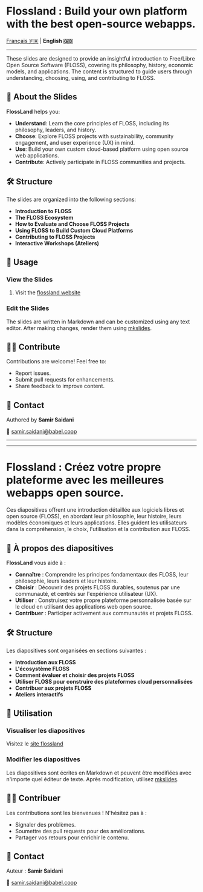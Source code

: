 # Flossland : Build your own platform with the best open-source webapps.

[Français 🇫🇷](#french) | **English 🇬🇧**

---

These slides are designed to provide an insightful introduction to Free/Libre Open Source Software (FLOSS), covering its philosophy, history, economic models, and applications. The content is structured to guide users through understanding, choosing, using, and contributing to FLOSS.

## 🚀 About the Slides

**FlossLand** helps you:
- **Understand**: Learn the core principles of FLOSS, including its philosophy, leaders, and history.
- **Choose**: Explore FLOSS projects with sustainability, community engagement, and user experience (UX) in mind.
- **Use**: Build your own custom cloud-based platform using open source web applications.
- **Contribute**: Actively participate in FLOSS communities and projects.

## 🛠 Structure
The slides are organized into the following sections:
- **Introduction to FLOSS**
- **The FLOSS Ecosystem**
- **How to Evaluate and Choose FLOSS Projects**
- **Using FLOSS to Build Custom Cloud Platforms**
- **Contributing to FLOSS Projects**
- **Interactive Workshops (Ateliers)**

## 📄 Usage

### View the Slides
1. Visit the [flossland website](samirsaidani.github.io/flossland/)

### Edit the Slides
The slides are written in Markdown and can be customized using any text editor. After making changes, render them using [mkslides](https://github.com/MartenBE/mkslides).
## 🧑‍💻 Contribute
Contributions are welcome! Feel free to:
- Report issues.
- Submit pull requests for enhancements.
- Share feedback to improve content.

## 📧 Contact
Authored by **Samir Saidani**

📩 [samir.saidani@babel.coop](mailto:samir.saidani@babel.coop)

---

<a name="french"></a>

---
# Flossland : Créez votre propre plateforme avec les meilleures webapps open source.

Ces diapositives offrent une introduction détaillée aux logiciels libres et open source (FLOSS), en abordant leur philosophie, leur histoire, leurs modèles économiques et leurs applications. Elles guident les utilisateurs dans la compréhension, le choix, l'utilisation et la contribution aux FLOSS.

## 🚀 À propos des diapositives

**FlossLand** vous aide à :
- **Connaître** : Comprendre les principes fondamentaux des FLOSS, leur philosophie, leurs leaders et leur histoire.
- **Choisir** : Découvrir des projets FLOSS durables, soutenus par une communauté, et centrés sur l'expérience utilisateur (UX).
- **Utiliser** : Construisez votre propre plateforme personnalisée basée sur le cloud en utilisant des applications web open source.
- **Contribuer** : Participer activement aux communautés et projets FLOSS.

## 🛠 Structure
Les diapositives sont organisées en sections suivantes :
- **Introduction aux FLOSS**
- **L'écosystème FLOSS**
- **Comment évaluer et choisir des projets FLOSS**
- **Utiliser FLOSS pour construire des plateformes cloud personnalisées**
- **Contribuer aux projets FLOSS**
- **Ateliers interactifs**

## 📄 Utilisation

### Visualiser les diapositives
Visitez le [site flossland](samirsaidani.github.io/flossland/)

### Modifier les diapositives
Les diapositives sont écrites en Markdown et peuvent être modifiées avec n'importe quel éditeur de texte. Après modification, utilisez [mkslides](https://github.com/MartenBE/mkslides).

## 🧑‍💻 Contribuer
Les contributions sont les bienvenues ! N'hésitez pas à :
- Signaler des problèmes.
- Soumettre des pull requests pour des améliorations.
- Partager vos retours pour enrichir le contenu.

## 📧 Contact
Auteur : **Samir Saidani**

📩 [samir.saidani@babel.coop](mailto:samir.saidani@babel.coop)
